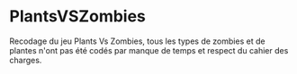 # PlantsVSZombies

Recodage du jeu Plants Vs Zombies, tous les types de zombies et de plantes n'ont pas été codés par manque de temps et respect du cahier des charges.
